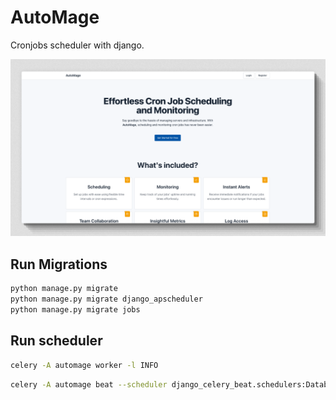 # AutoMage

Cronjobs scheduler with django.

![demo](./screenshot.png)

## Run Migrations

```bash
python manage.py migrate
python manage.py migrate django_apscheduler
python manage.py migrate jobs
```

## Run scheduler

```bash
celery -A automage worker -l INFO
```

```bash
celery -A automage beat --scheduler django_celery_beat.schedulers:DatabaseScheduler
```